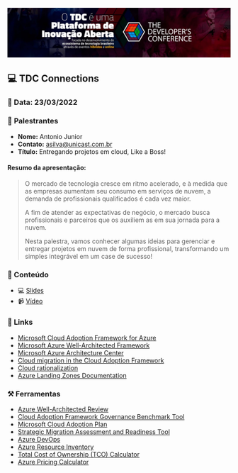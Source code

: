 <p align="center">
<img src="assets/images/tdc.jpg">
</p>

## 💻 **TDC Connections**
### 📅 Data: 23/03/2022

### 🎤 **Palestrantes**

- **Nome:** Antonio Junior
- **Contato:** asilva@unicast.com.br
- **Título:** Entregando projetos em cloud, Like a Boss!

#### **Resumo da apresentação:** 


> O mercado de tecnologia cresce em ritmo acelerado, e à medida que as empresas aumentam seu consumo em serviços de nuvem, a demanda de profissionais qualificados é cada vez maior.
> 
> A fim de atender as expectativas de negócio, o mercado busca profissionais e parceiros que os auxiliem as em sua jornada para a nuvem.
> 
> Nesta palestra, vamos conhecer algumas ideias para gerenciar e entregar projetos em nuvem de forma profissional, transformando um simples integrável em um case de sucesso!


### 💬 Conteúdo

- 💻 [Slides](/TDC%20Connections%202022/TDC22%20-%20Entregando%20Projetos%20em%20Cloud%20Like%20a%20Boss.pdf) 
- 📹 [Vídeo](https://www.youtube.com/channel/UCYpdjQbbkBQpDWI1rapkVUA)

### 🔗 Links

- [Microsoft Cloud Adoption Framework for Azure](https://aka.ms/adopt/overview)
- [Microsoft Azure Well-Architected Framework](https://aka.ms/architecture/framework)
- [Microsoft Azure Architecture Center](https://aka.ms/architecture)
- [Cloud migration in the Cloud Adoption Framework](https://aka.ms/adopt/migrate)
- [Cloud rationalization](http://www.unicastlab.com.br/os-5-rs-para-migrar-seus-recursos-para-nuvem.html)
- [Azure Landing Zones Documentation](https://aka.ms/adopt/landingzones)

### ⚒️ Ferramentas

- [Azure Well-Architected Review](https://aka.ms/thereview)
- [Cloud Adoption Framework Governance Benchmark Tool](https://fusionassessment.azurewebsites.net/)
- [Microsoft Cloud Adoption Plan](https://raw.githubusercontent.com/microsoft/CloudAdoptionFramework/master/plan/cloud-adoption-framework-strategy-and-plan-template.docx)
- [Strategic Migration Assessment and Readiness Tool](https://aka.ms/smarttool)
- [Azure DevOps](https://dev.azure.com/)
- [Azure Resource Inventory](https://github.com/azureinventory/ARI)
- [Total Cost of Ownership (TCO) Calculator](https://azure.microsoft.com/en-us/pricing/tco/calculator/)
- [Azure Pricing Calculator](https://azure.microsoft.com/pt-br/pricing/calculator/)
